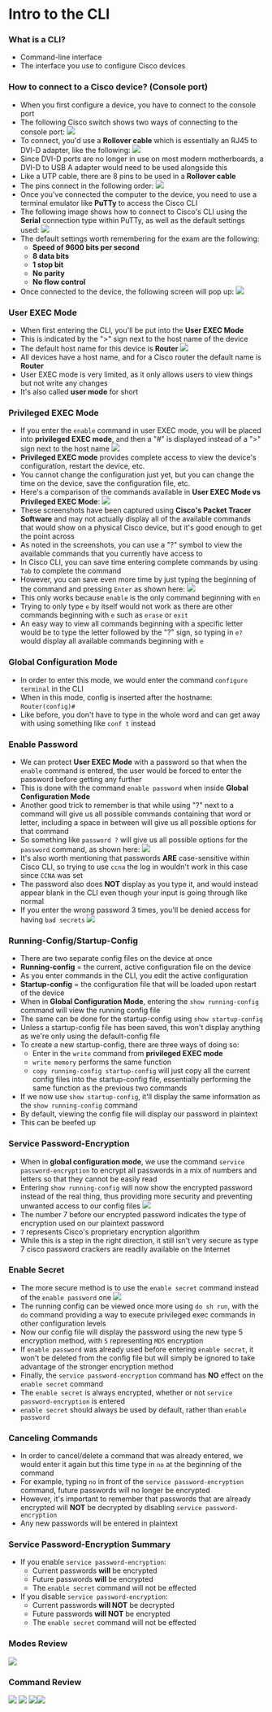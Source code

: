 # Intro to the CLI
### What is a CLI?
- Command-line interface
- The interface you use to configure Cisco devices
### How to connect to a Cisco device? (Console port)
- When you first configure a device, you have to connect to the console port
- The following Cisco switch shows two ways of connecting to the console port:
![](attachments/bfc0434bf25ac1aad42cd83c62fd4205.png)
- To connect, you'd use a **Rollover cable** which is essentially an RJ45 to DVI-D adapter, like the following:
![](attachments/ddfe7f11be386a9ead147e22a90c0c9c.png)
- Since DVI-D ports are no longer in use on most modern motherboards, a DVI-D to USB A adapter would need to be used alongside this
- Like a UTP cable, there are 8 pins to be used in a **Rollover cable**
- The pins connect in the following order:
![](attachments/d14d467056574888b8ac8e505414ccfe.png)
- Once you've connected the computer to the device, you need to use a terminal emulator like **PuTTy** to access the Cisco CLI
- The following image shows how to connect to Cisco's CLI using the **Serial** connection type within PuTTy, as well as the default settings used:
![](attachments/20dee810b0348dfa3380e64131f77abb.png)
- The default settings worth remembering for the exam are the following:
	- **Speed of 9600 bits per second**
	- **8 data bits**
	- **1 stop bit**
	- **No parity**
	- **No flow control**
- Once connected to the device, the following screen will pop up:
![](attachments/de84ef2bc9d9c9c8f6b7126747b54c89.png)
### User EXEC Mode
- When first entering the CLI, you'll be put into the **User EXEC Mode**
- This is indicated by the ">" sign next to the host name of the device
- The default host name for this device is **Router**
![](attachments/1c1a54301336db344e7f28e0675d2019.png)
- All devices have a host name, and for a Cisco router the default name is **Router**
- User EXEC mode is very limited, as it only allows users to view things but not write any changes
- It's also called **user mode** for short
### Privileged EXEC Mode
- If you enter the `enable` command in user EXEC mode, you will be placed into **privileged EXEC mode**, and then a "#" is displayed instead of a ">" sign next to the host name
![](attachments/72ad840978e5c06faa73d798b0daed95.png)
- **Privileged EXEC mode** provides complete access to view the device's configuration, restart the device, etc.
- You cannot change the configuration just yet, but you can change the time on the device, save the configuration file, etc.
- Here's a comparison of the commands available in **User EXEC Mode vs Privileged EXEC Mode**:
![](attachments/bfc63040626e22f97069ff02e2f48156.png)
- These screenshots have been captured using **Cisco's Packet Tracer Software** and may not actually display all of the available commands that would show on a physical Cisco device, but it's good enough to get the point across
- As noted in the screenshots, you can use a "?" symbol to view the available commands that you currently have access to
- In Cisco CLI, you can save time entering complete commands by using `Tab` to complete the command
- However, you can save even more time by just typing the beginning of the command and pressing `Enter` as shown here:
![](attachments/48af654a920c46c4f6cfaf602c0259e0.png)
- This only works because `enable` is the only command beginning with `en`
- Trying to only type `e` by itself would not work as there are other commands beginning with `e` such as `erase` or `exit`
- An easy way to view all commands beginning with a specific letter would be to type the letter followed by the "?" sign, so typing in `e?` would display all available commands beginning with `e`
### Global Configuration Mode
- In order to enter this mode, we would enter the command `configure terminal` in the CLI
- When in this mode, config is inserted after the hostname: `Router(config)#`
- Like before, you don't have to type in the whole word and can get away with using something like `conf t` instead
### Enable Password
- We can protect **User EXEC Mode** with a password so that when the `enable` command is entered, the user would be forced to enter the password before getting any further
- This is done with the command `enable password` when inside **Global Configuration Mode**
- Another good trick to remember is that while using "?" next to a command will give us all possible commands containing that word or letter, including a space in between will give us all possible options for that command
- So something like `password ?` will give us all possible options for the `password` command, as shown here:
![](attachments/4cedaf01022667413e8a84b76d3c58d8.png)
- It's also worth mentioning that passwords **ARE** case-sensitive within Cisco CLI, so trying to use `ccna` the log in wouldn't work in this case since `CCNA` was set
- The password also does **NOT** display as you type it, and would instead appear blank in the CLI even though your input is going through like normal
- If you enter the wrong password 3 times, you'll be denied access for having `bad secrets`
![](attachments/915cf35f8ebc92e5c6f4e4ab67ad8443.png)
### Running-Config/Startup-Config
- There are two separate config files on the device at once
- **Running-config** = the current, active configuration file on the device
- As you enter commands in the CLI, you edit the active configuration
- **Startup-config** = the configuration file that will be loaded upon restart of the device
- When in **Global Configuration Mode**, entering the `show running-config` command will view the running config file
- The same can be done for the startup-config using `show startup-config`
- Unless a startup-config file has been saved, this won't display anything as we're only using the default-config file
- To create a new startup-config, there are three ways of doing so:
	- Enter in the `write` command from **privileged EXEC mode**
	- `write memory` performs the same function
	- `copy running-config startup-config` will just copy all the current config files into the startup-config file, essentially performing the same function as the previous two commands
- If we now use `show startup-config`, it'll display the same information as the `show running-config` command
- By default, viewing the config file will display our password in plaintext
- This can be beefed up
### Service Password-Encryption
- When in **global configuration mode**, we use the command `service password-encryption` to encrypt all passwords in a mix of numbers and letters so that they cannot be easily read
- Entering `show running-config` will now show the encrypted password instead of the real thing, thus providing more security and preventing unwanted access to our config files
![](attachments/34992a5d070a54bbd0b94f659d0c7645.png)
- The number 7 before our encrypted password indicates the type of encryption used on our plaintext password
- `7` represents Cisco's proprietary encryption algorithm
- While this is a step in the right direction, it still isn't very secure as type 7 cisco password crackers are readily available on the Internet
### Enable Secret
- The more secure method is to use the `enable secret` command instead of the `enable password` one
![](attachments/fa15db2344dcf008af1045902039ea7b.png)
- The running config can be viewed once more using `do sh run`, with the `do` command providing a way to execute privileged exec commands in other configuration levels
- Now our config file will display the password using the new type 5 encryption method, with `5` representing `MD5` encryption
- If `enable password` was already used before entering `enable secret`, it won't be deleted from the config file but will simply be ignored to take advantage of the stronger encryption method
- Finally, the `service password-encryption` command has **NO** effect on the `enable secret` command
- The `enable secret` is always encrypted, whether or not `service password-encryption` is entered
- `enable secret` should always be used by default, rather than `enable password`
### Canceling Commands
- In order to cancel/delete a command that was already entered, we would enter it again but this time type in `no` at the beginning of the command
- For example, typing `no` in front of the `service password-encryption` command, future passwords will no longer be encrypted
- However, it's important to remember that passwords that are already encrypted will **NOT** be decrypted by disabling `service password-encryption`
- Any new passwords will be entered in plaintext
### Service Password-Encryption Summary
- If you enable `service password-encryption`:
	- Current passwords **will** be encrypted
	- Future passwords **will** be encrypted
	- The `enable secret` command will not be effected
- If you disable `service password-encryption`:
	- Current passwords **will NOT** be decrypted
	- Future passwords **will NOT** be encrypted
	- The `enable secret` command will not be effected
### Modes Review
![](attachments/4b6971a28bebcea64b43dc51300e87f6.png)
### Command Review
![](attachments/2c7946510e684beddcd30158268409f1.png)
![](attachments/955343c9113a6d6cdf5db531f35e8b1d.png)
![](attachments/2a0c4f87666055c63197549d9c2c359b.png)![](attachments/4ca171deecf87188d3528bee7f94f4ff.png)